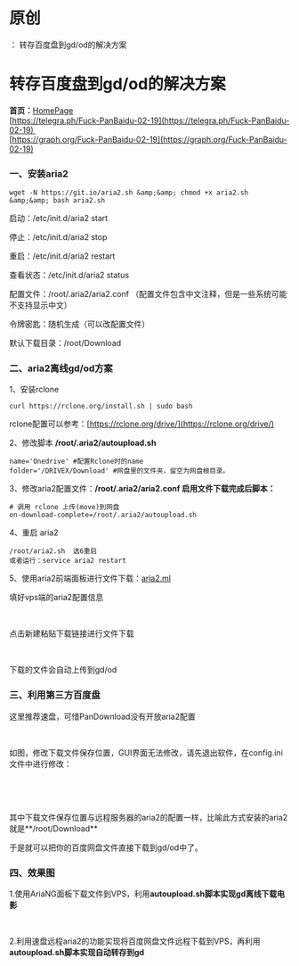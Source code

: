 # 原创
：  转存百度盘到gd/od的解决方案

# 转存百度盘到gd/od的解决方案

**首页：**[HomePage](https://telegra.ph/HomePage-01-03)<br/>[https://telegra.ph/Fuck-PanBaidu-02-19](https://telegra.ph/Fuck-PanBaidu-02-19) <br/>[https://graph.org/Fuck-PanBaidu-02-19](https://graph.org/Fuck-PanBaidu-02-19)

### 一、安装aria2

```
wget -N https://git.io/aria2.sh &amp;&amp; chmod +x aria2.sh &amp;&amp; bash aria2.sh

```

启动：/etc/init.d/aria2 start

停止：/etc/init.d/aria2 stop

重启：/etc/init.d/aria2 restart

查看状态：/etc/init.d/aria2 status

配置文件：/root/.aria2/aria2.conf （配置文件包含中文注释，但是一些系统可能不支持显示中文）

令牌密匙：随机生成（可以改配置文件）

默认下载目录：/root/Download

### 二、aria2离线gd/od方案

1、安装rclone

```
curl https://rclone.org/install.sh | sudo bash

```

rclone配置可以参考：[https://rclone.org/drive/](https://rclone.org/drive/)

2、修改脚本 **/root/.aria2/autoupload.sh**

```
name='Onedrive' #配置Rclone时的name
folder='/DRIVEX/Download' #网盘里的文件夹，留空为网盘根目录。

```

3、修改aria2配置文件：**/root/.aria2/aria2.conf 启用文件下载完成后脚本：**

```
# 调用 rclone 上传(move)到网盘
on-download-complete=/root/.aria2/autoupload.sh

```

4、重启 aria2

```
/root/aria2.sh  选6重启
或者运行：service aria2 restart

```

5、使用aria2前端面板进行文件下载：[aria2.ml](http://aria2.ml/)

填好vps端的aria2配置信息

 

点击新建粘贴下载链接进行文件下载

 

下载的文件会自动上传到gd/od

### 三、利用第三方百度盘

这里推荐速盘，可惜PanDownload没有开放aria2配置

 

如图，修改下载文件保存位置，GUI界面无法修改，请先退出软件，在config.ini文件中进行修改：

 

 

其中下载文件保存位置与远程服务器的aria2的配置一样，比喻此方式安装的aria2就是**/root/Download**

于是就可以把你的百度网盘文件直接下载到gd/od中了。

### 四、效果图

1.使用AriaNG面板下载文件到VPS，利用**autoupload.sh脚本实现gd离线下载电影**

 

2.利用速盘远程aria2的功能实现将百度网盘文件远程下载到VPS，再利用**autoupload.sh脚本实现自动转存到gd**

 
